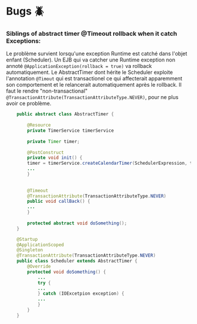 # Bugs 🪲 


### Siblings of abstract timer @Timeout rollback when it catch Exceptions: 
Le problème survient lorsqu'une exception Runtime est catché dans l'objet enfant (Scheduler).
Un EJB qui va catcher une Runtime exception non annoté `@ApplicationException(rollback = true)` va rollback automatiquement. Le AbstractTimer dont hérite le Scheduler exploite l'annotation `@Timout` qui est transactionel ce qui affecterait apparemment son comportement et le relancerait automatiquement après le rollback. Il faut le rendre "non-transactional"  `@TransactionAttribute(TransactionAttributeType.NEVER)`, pour ne plus avoir ce problème.

```java
    public abstract class AbstractTimer {
    
        @Resource
        private TimerService timerService
        
        private Timer timer;
        
        @PostConstruct
        private void init() {
        timer = timerService.createCalendarTimer(SchedulerExpression, timerConfig);
        ...
        }
    
    
        @Timeout
        @TransactionAttribute(TransactionAttributeType.NEVER)
        public void callBack() {
        ...
        }
        
        protected abstract void doSomething();
    }

    @Startup
    @ApplicationScoped
    @Singleton
    @TransactionAttribute(TransactionAttributeType.NEVER)
    public class Scheduler extends AbstractTimer {
        @Override
        protected void doSomething() {
            ...
            try {
            ...
            } catch (IOExcetpion exception) {
            ...
            }
        }
    }
```

